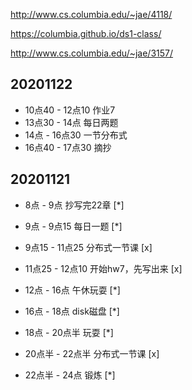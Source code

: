 http://www.cs.columbia.edu/~jae/4118/

https://columbia.github.io/ds1-class/

http://www.cs.columbia.edu/~jae/3157/
## 20201122

- 10点40 - 12点10 作业7
- 13点30 - 14点 每日两题
- 14点 - 16点30 一节分布式
- 16点40 - 17点30 摘抄

## 20201121
- 8点 - 9点 抄写完22章 [*]
- 9点 - 9点15 每日一题 [*]
- 9点15 - 11点25 分布式一节课 [x]
- 11点25 - 12点10 开始hw7，先写出来 [x]


- 12点 - 16点 午休玩耍 [*]
- 16点 - 18点 disk磁盘 [*]
- 18点 - 20点半 玩耍 [*]
- 20点半 - 22点半 分布式一节课 [x]
- 22点半 - 24点 锻炼 [*]
